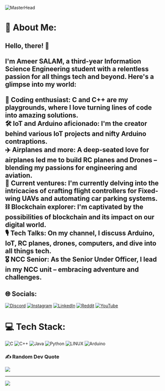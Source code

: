 ![MasterHead](https://mir-s3-cdn-cf.behance.net/project_modules/max_1200/79731568097599.5b50bca477735.jpg)
# 💫 About Me:
## Hello, there! 👋<br><br>I'm Ameer SALAM, a third-year Information Science Engineering student with a relentless passion for all things tech and beyond. Here's a glimpse into my world:<br><br> 🔌 Coding enthusiast: C and C++ are my playgrounds, where I love turning lines of code into amazing solutions.<br> 🛠️ IoT and Arduino aficionado: I'm the creator behind various IoT projects and nifty Arduino contraptions.<br> ✈️ Airplanes and more: A deep-seated love for airplanes led me to build RC planes and Drones – blending my passions for engineering and aviation.<br> 🚀 Current ventures: I'm currently delving into the intricacies of crafting flight controllers for Fixed-wing UAVs and automating car parking systems.<br> ⛓️ Blockchain explorer: I'm captivated by the possibilities of blockchain and its impact on our digital world.<br> 🎙️ Tech Talks: On my channel, I discuss Arduino, IoT, RC planes, drones, computers, and dive into all things tech.<br>🎖️ NCC Senior: As the Senior Under Officer, I lead in my NCC unit – embracing adventure and challenges.


## 🌐 Socials:
[![Discord](https://img.shields.io/badge/Discord-%237289DA.svg?logo=discord&logoColor=white)](https://discord.gg/ameer_salam#6363) [![Instagram](https://img.shields.io/badge/Instagram-%23E4405F.svg?logo=Instagram&logoColor=white)](https://instagram.com/ameer_salam_353) [![LinkedIn](https://img.shields.io/badge/LinkedIn-%230077B5.svg?logo=linkedin&logoColor=white)](https://linkedin.com/in/ameersalam) [![Reddit](https://img.shields.io/badge/Reddit-%23FF4500.svg?logo=Reddit&logoColor=white)](https://reddit.com/user/Accurate_Chip_8735) [![YouTube](https://img.shields.io/badge/YouTube-%23FF0000.svg?logo=YouTube&logoColor=white)](https://youtube.com/@UCGQVN9LXw1yL4evtWx15K5A) 

# 💻 Tech Stack:
![C](https://img.shields.io/badge/c-%2300599C.svg?style=for-the-badge&logo=c&logoColor=white) ![C++](https://img.shields.io/badge/c++-%2300599C.svg?style=for-the-badge&logo=c%2B%2B&logoColor=white) ![Java](https://img.shields.io/badge/java-%23ED8B00.svg?style=for-the-badge&logo=java&logoColor=white) ![Python](https://img.shields.io/badge/python-3670A0?style=for-the-badge&logo=python&logoColor=ffdd54) ![LINUX](https://img.shields.io/badge/Linux-FCC624?style=for-the-badge&logo=linux&logoColor=black) ![Arduino](https://img.shields.io/badge/-Arduino-00979D?style=for-the-badge&logo=Arduino&logoColor=white)
<!--# 📊 GitHub Stats:
![](https://github-readme-stats.vercel.app/api?username=ameer-salam&theme=dark&hide_border=true&include_all_commits=false&count_private=false)<br/>
![](https://github-readme-streak-stats.herokuapp.com/?user=ameer-salam&theme=dark&hide_border=true)<br/>
![](https://github-readme-stats.vercel.app/api/top-langs/?username=ameer-salam&theme=dark&hide_border=true&include_all_commits=false&count_private=false&layout=compact)-->



### ✍️ Random Dev Quote
![](https://quotes-github-readme.vercel.app/api?type=horizontal&theme=radical)


---
[![](https://visitcount.itsvg.in/api?id=ameer-salam&icon=0&color=3)](https://visitcount.itsvg.in)

